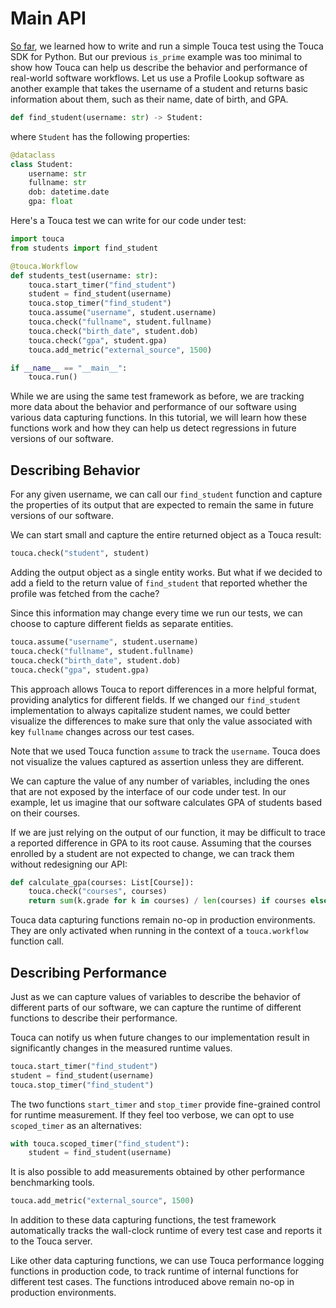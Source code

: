 # Main API

[So far](/sdk/python/quickstart), we learned how to write and run a simple Touca
test using the Touca SDK for Python. But our previous `is_prime` example was too
minimal to show how Touca can help us describe the behavior and performance of
real-world software workflows. Let us use a Profile Lookup software as another
example that takes the username of a student and returns basic information about
them, such as their name, date of birth, and GPA.

```py
def find_student(username: str) -> Student:
```

where `Student` has the following properties:

```py
@dataclass
class Student:
    username: str
    fullname: str
    dob: datetime.date
    gpa: float
```

Here's a Touca test we can write for our code under test:

```py
import touca
from students import find_student

@touca.Workflow
def students_test(username: str):
    touca.start_timer("find_student")
    student = find_student(username)
    touca.stop_timer("find_student")
    touca.assume("username", student.username)
    touca.check("fullname", student.fullname)
    touca.check("birth_date", student.dob)
    touca.check("gpa", student.gpa)
    touca.add_metric("external_source", 1500)

if __name__ == "__main__":
    touca.run()
```

While we are using the same test framework as before, we are tracking more data
about the behavior and performance of our software using various data capturing
functions. In this tutorial, we will learn how these functions work and how they
can help us detect regressions in future versions of our software.

## Describing Behavior

For any given username, we can call our `find_student` function and capture the
properties of its output that are expected to remain the same in future versions
of our software.

We can start small and capture the entire returned object as a Touca result:

```py
touca.check("student", student)
```

Adding the output object as a single entity works. But what if we decided to add
a field to the return value of `find_student` that reported whether the profile
was fetched from the cache?

Since this information may change every time we run our tests, we can choose to
capture different fields as separate entities.

```py
touca.assume("username", student.username)
touca.check("fullname", student.fullname)
touca.check("birth_date", student.dob)
touca.check("gpa", student.gpa)
```

This approach allows Touca to report differences in a more helpful format,
providing analytics for different fields. If we changed our `find_student`
implementation to always capitalize student names, we could better visualize the
differences to make sure that only the value associated with key `fullname`
changes across our test cases.

Note that we used Touca function `assume` to track the `username`. Touca does
not visualize the values captured as assertion unless they are different.

We can capture the value of any number of variables, including the ones that are
not exposed by the interface of our code under test. In our example, let us
imagine that our software calculates GPA of students based on their courses.

If we are just relying on the output of our function, it may be difficult to
trace a reported difference in GPA to its root cause. Assuming that the courses
enrolled by a student are not expected to change, we can track them without
redesigning our API:

```py
def calculate_gpa(courses: List[Course]):
    touca.check("courses", courses)
    return sum(k.grade for k in courses) / len(courses) if courses else 0
```

Touca data capturing functions remain no-op in production environments. They are
only activated when running in the context of a `touca.workflow` function call.

## Describing Performance

Just as we can capture values of variables to describe the behavior of different
parts of our software, we can capture the runtime of different functions to
describe their performance.

Touca can notify us when future changes to our implementation result in
significantly changes in the measured runtime values.

```py
touca.start_timer("find_student")
student = find_student(username)
touca.stop_timer("find_student")
```

The two functions `start_timer` and `stop_timer` provide fine-grained control
for runtime measurement. If they feel too verbose, we can opt to use
`scoped_timer` as an alternatives:

```py
with touca.scoped_timer("find_student"):
    student = find_student(username)
```

It is also possible to add measurements obtained by other performance
benchmarking tools.

```py
touca.add_metric("external_source", 1500)
```

In addition to these data capturing functions, the test framework automatically
tracks the wall-clock runtime of every test case and reports it to the Touca
server.

Like other data capturing functions, we can use Touca performance logging
functions in production code, to track runtime of internal functions for
different test cases. The functions introduced above remain no-op in production
environments.
